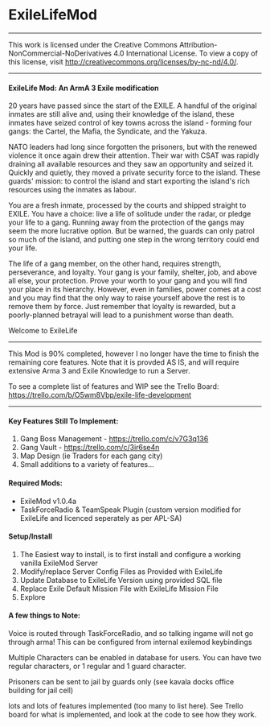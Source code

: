 # ExileLifeMod
___
This work is licensed under the Creative Commons Attribution-NonCommercial-NoDerivatives 4.0 International License.
To view a copy of this license, visit http://creativecommons.org/licenses/by-nc-nd/4.0/.
___

#### ExileLife Mod: An ArmA 3 Exile modification
20 years have passed since the start of the EXILE. A handful of the original inmates are still alive and, using their knowledge of the island, these inmates have seized control of key towns across the island - forming four gangs: the Cartel, the Mafia, the Syndicate, and the Yakuza.

NATO leaders had long since forgotten the prisoners, but with the renewed violence it once again drew their attention. Their war with CSAT was rapidly draining all available resources and they saw an opportunity and seized it. Quickly and quietly, they moved a private security force to the island. These guards' mission: to control the island and start exporting the island's rich resources using the inmates as labour.

You are a fresh inmate, processed by the courts and shipped straight to EXILE. You have a choice: live a life of solitude under the radar, or pledge your life to a gang. Running away from the protection of the gangs may seem the more lucrative option. But be warned, the guards can only patrol so much of the island, and putting one step in the wrong territory could end your life.

The life of a gang member, on the other hand, requires strength, perseverance, and loyalty. Your gang is your family, shelter, job, and above all else, your protection. Prove your worth to your gang and you will find your place in its hierarchy. However, even in families, power comes at a cost and you may find that the only way to raise yourself above the rest is to remove them by force. Just remember that loyalty is rewarded, but a poorly-planned betrayal will lead to a punishment worse than death.

Welcome to ExileLife

___

This Mod is 90% completed, however I no longer have the time to finish the remaining core features. 
Note that it is provded AS IS, and will require extensive Arma 3 and Exile Knowledge to run a Server.

To see a complete list of features and WIP see the Trello Board: https://trello.com/b/O5wm8Vbp/exile-life-development

___

#### Key Features Still To Implement:

1. Gang Boss Management - https://trello.com/c/v7G3q136
2. Gang Vault - https://trello.com/c/3ir6se4n
3. Map Design (ie Traders for each gang city)
4. Small additions to a variety of features...


#### Required Mods:

- ExileMod v1.0.4a
- TaskForceRadio & TeamSpeak Plugin (custom version modified for ExileLife and licenced seperately as per APL-SA)

#### Setup/Install

1. The Easiest way to install, is to first install and configure a working vanilla ExileMod Server
2. Modify/replace Server Config Files as Provided with ExileLife
3. Update Database to ExileLife Version using provided SQL file
4. Replace Exile Default Mission File with ExileLife Mission File
5. Explore


#### A few things to Note:

Voice is routed through TaskForceRadio, and so talking ingame will not go through arma! This can be configured from internal exilemod keybindings

Multiple Characters can be enabled in database for users. You can have two regular characters, or 1 regular and 1 guard character.

Prisoners can be sent to jail by guards only (see kavala docks office building for jail cell)

lots and lots of features implemented (too many to list here). See Trello board for what is implemented, and look at the code to see how they work.
